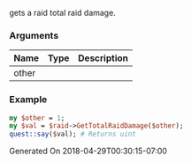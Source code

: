 gets a raid total raid damage.
### Arguments
**Name**|**Type**|**Description**
:---|:---|:---
other||

### Example

```perl
my $other = 1;
my $val = $raid->GetTotalRaidDamage($other);
quest::say($val); # Returns uint
```


Generated On 2018-04-29T00:30:15-07:00